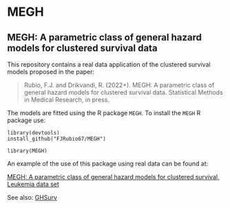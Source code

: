 # MEGH

## MEGH: A parametric class of general hazard models for clustered survival data

This repository contains a real data application of the clustered survival models proposed in the paper:

 > Rubio, F.J. and Drikvandi, R. (2022+). MEGH: A parametric class of general hazard models for clustered survival data. Statistical Methods in Medical Research, in press.

The models are fitted using the R package `MEGH`. To install the `MEGH` R package use:

```
library(devtools)
install_github("FJRubio67/MEGH")

library(MEGH)
```

An example of the use of this package using real data can be found at:

[MEGH: A parametric class of general hazard models for clustered survival, Leukemia data set](https://rpubs.com/FJRubio/MEGHLeuk)

See also: [GHSurv](https://github.com/FJRubio67/GHSurv)
